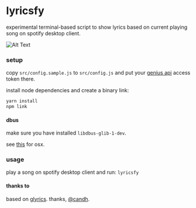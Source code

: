 # lyricsfy

experimental terminal-based script to show lyrics based on current playing song on spotify desktop client.

![Alt Text](https://i.imgur.com/RAczBwG.gif)

### setup

copy `src/config.sample.js` to `src/config.js` and put your [genius api](https://genius.com/api-clients) access token there.

install node dependencies and create a binary link:

```sh
yarn install
npm link
```

#### dbus

make sure you have installed `libdbus-glib-1-dev`.

see [this](https://github.com/zbentley/dbus-osx-examples/tree/master/installation) for osx.

### usage

play a song on spotify desktop client and run: `lyricsfy`

#### thanks to

based on [glyrics](https://github.com/candh/glyrics). thanks, [@candh](https://github.com/candh).
